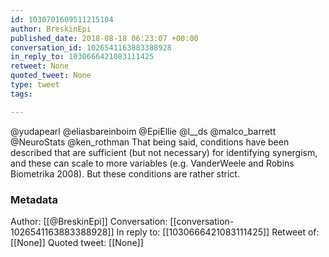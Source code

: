 ```yaml
---
id: 1030701609511215104
author: BreskinEpi
published_date: 2018-08-18 06:23:07 +00:00
conversation_id: 1026541163883388928
in_reply_to: 1030666421083111425
retweet: None
quoted_tweet: None
type: tweet
tags:

---
```


@yudapearl @eliasbareinboim @EpiEllie @l__ds @malco_barrett @NeuroStats @ken_rothman That being said, conditions have been described that are sufficient (but not necessary) for identifying synergism, and these can scale to more variables (e.g. VanderWeele and Robins Biometrika 2008). But these conditions are rather strict.

### Metadata

Author: [[@BreskinEpi]]
Conversation: [[conversation-1026541163883388928]]
In reply to: [[1030666421083111425]]
Retweet of: [[None]]
Quoted tweet: [[None]]
